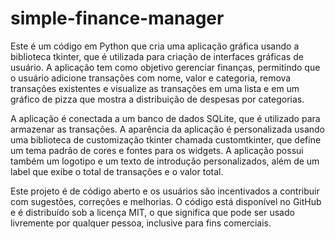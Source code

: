 # simple-finance-manager

Este é um código em Python que cria uma aplicação gráfica usando a biblioteca tkinter, que é utilizada para criação de interfaces gráficas de usuário. A aplicação tem como objetivo gerenciar finanças, permitindo que o usuário adicione transações com nome, valor e categoria, remova transações existentes e visualize as transações em uma lista e em um gráfico de pizza que mostra a distribuição de despesas por categorias. 

A aplicação é conectada a um banco de dados SQLite, que é utilizado para armazenar as transações. A aparência da aplicação é personalizada usando uma biblioteca de customização tkinter chamada customtkinter, que define um tema padrão de cores e fontes para os widgets. A aplicação possui também um logotipo e um texto de introdução personalizados, além de um label que exibe o total de transações e o valor total.

Este projeto é de código aberto e os usuários são incentivados a contribuir com sugestões, correções e melhorias. O código está disponível no GitHub e é distribuído sob a licença MIT, o que significa que pode ser usado livremente por qualquer pessoa, inclusive para fins comerciais.
